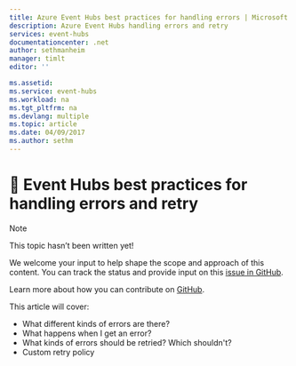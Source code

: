 ```yaml
---
title: Azure Event Hubs best practices for handling errors | Microsoft Docs
description: Azure Event Hubs handling errors and retry
services: event-hubs
documentationcenter: .net
author: sethmanheim
manager: timlt
editor: ''

ms.assetid: 
ms.service: event-hubs
ms.workload: na
ms.tgt_pltfrm: na
ms.devlang: multiple
ms.topic: article
ms.date: 04/09/2017
ms.author: sethm
---
```


# 🔧 Event Hubs best practices for handling errors and retry

> [!NOTE]
> 
> This topic hasn’t been written yet! 
>
> We welcome your input to help shape the scope and approach of this content. You can
> track the status and provide input on this
> [issue in GitHub](https://github.com/Azure/azure-event-hubs/issues/305).
> 
> Learn more about how you can contribute on
> [GitHub](https://github.com/Microsoft/azure-docs/blob/master/contributor-guide/contributor-guide-index.md).

This article will cover:

- What different kinds of errors are there?
- What happens when I get an error?
- What kinds of errors should be retried? Which shouldn't?
- Custom retry policy
